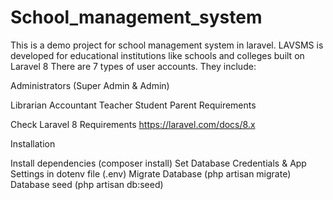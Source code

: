 # School_management_system
This is a demo project for school management system in laravel.
LAVSMS is developed for educational institutions like schools and colleges built on Laravel 8
There are 7 types of user accounts. They include:

Administrators (Super Admin & Admin)

Librarian
Accountant
Teacher
Student
Parent
Requirements

Check Laravel 8 Requirements https://laravel.com/docs/8.x

Installation

Install dependencies (composer install)
Set Database Credentials & App Settings in dotenv file (.env)
Migrate Database (php artisan migrate)
Database seed (php artisan db:seed)
